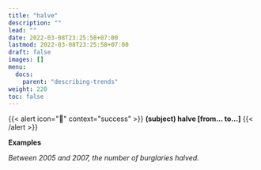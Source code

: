 ```yaml
---
title: "halve"
description: ""
lead: ""
date: 2022-03-08T23:25:58+07:00
lastmod: 2022-03-08T23:25:58+07:00
draft: false
images: []
menu:
  docs:
    parent: "describing-trends"
weight: 220
toc: false
---
```


{{< alert icon="🌱" context="success" >}}
**(subject) halve [from... to...]**
{{< /alert >}}

**Examples**

_Between 2005 and 2007, the number of burglaries halved._